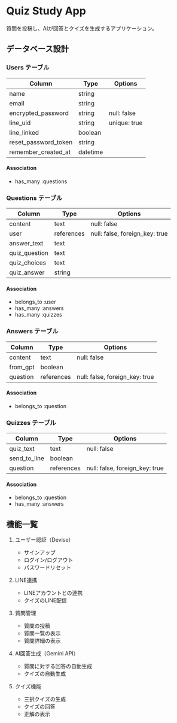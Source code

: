 # Quiz Study App

質問を投稿し、AIが回答とクイズを生成するアプリケーション。

## データベース設計

### Users テーブル

| Column                | Type    | Options                   |
|----------------------|---------|---------------------------|
| name                 | string  |                           |
| email                | string  |                           |
| encrypted_password   | string  | null: false              |
| line_uid             | string  | unique: true             |
| line_linked          | boolean |                           |
| reset_password_token | string  |                           |
| remember_created_at  | datetime|                           |

#### Association
- has_many :questions

### Questions テーブル

| Column        | Type       | Options                        |
|--------------|------------|--------------------------------|
| content      | text       | null: false                    |
| user         | references | null: false, foreign_key: true |
| answer_text  | text       |                                |
| quiz_question| text       |                                |
| quiz_choices | text       |                                |
| quiz_answer  | string     |                                |

#### Association
- belongs_to :user
- has_many :answers
- has_many :quizzes

### Answers テーブル

| Column      | Type       | Options                        |
|------------|------------|--------------------------------|
| content    | text       | null: false                    |
| from_gpt   | boolean    |                                |
| question   | references | null: false, foreign_key: true |

#### Association
- belongs_to :question

### Quizzes テーブル

| Column       | Type       | Options                        |
|-------------|------------|--------------------------------|
| quiz_text   | text       | null: false                    |
| send_to_line| boolean    |                                |
| question    | references | null: false, foreign_key: true |

#### Association
- belongs_to :question
- has_many :answers

## 機能一覧

1. ユーザー認証（Devise）
   - サインアップ
   - ログイン/ログアウト
   - パスワードリセット

2. LINE連携
   - LINEアカウントとの連携
   - クイズのLINE配信

3. 質問管理
   - 質問の投稿
   - 質問一覧の表示
   - 質問詳細の表示

4. AI回答生成（Gemini API）
   - 質問に対する回答の自動生成
   - クイズの自動生成

5. クイズ機能
   - 三択クイズの生成
   - クイズの回答
   - 正解の表示

